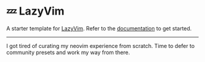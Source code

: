 # 💤 LazyVim

A starter template for [LazyVim](https://github.com/LazyVim/LazyVim).
Refer to the [documentation](https://lazyvim.github.io/installation) to get started.

---

I got tired of curating my neovim experience from scratch.
Time to defer to community presets and work my way from there.
